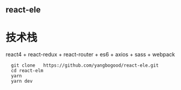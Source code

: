 ## react-ele

# 技术栈
react4 + react-redux + react-router + es6 + axios + sass + webpack

```
  git clone   https://github.com/yangbogood/react-ele.git
  cd react-elm
  yarn 
  yarn dev
```